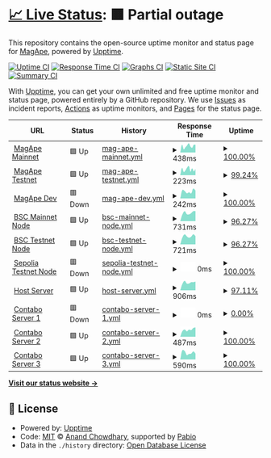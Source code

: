 # [📈 Live Status](https://magape-io.github.io/upptime): <!--live status--> **🟧 Partial outage**

This repository contains the open-source uptime monitor and status page for [MagApe](https://magape.io), powered by [Upptime](https://github.com/upptime/upptime).

[![Uptime CI](https://github.com/magape-io/upptime/workflows/Uptime%20CI/badge.svg)](https://github.com/magape-io/upptime/actions?query=workflow%3A%22Uptime+CI%22)
[![Response Time CI](https://github.com/magape-io/upptime/workflows/Response%20Time%20CI/badge.svg)](https://github.com/magape-io/upptime/actions?query=workflow%3A%22Response+Time+CI%22)
[![Graphs CI](https://github.com/magape-io/upptime/workflows/Graphs%20CI/badge.svg)](https://github.com/magape-io/upptime/actions?query=workflow%3A%22Graphs+CI%22)
[![Static Site CI](https://github.com/magape-io/upptime/workflows/Static%20Site%20CI/badge.svg)](https://github.com/magape-io/upptime/actions?query=workflow%3A%22Static+Site+CI%22)
[![Summary CI](https://github.com/magape-io/upptime/workflows/Summary%20CI/badge.svg)](https://github.com/magape-io/upptime/actions?query=workflow%3A%22Summary+CI%22)

With [Upptime](https://upptime.js.org), you can get your own unlimited and free uptime monitor and status page, powered entirely by a GitHub repository. We use [Issues](https://github.com/magape-io/upptime/issues) as incident reports, [Actions](https://github.com/magape-io/upptime/actions) as uptime monitors, and [Pages](https://magape-io.github.io/upptime) for the status page.

<!--start: status pages-->
<!-- This summary is generated by Upptime (https://github.com/upptime/upptime) -->
<!-- Do not edit this manually, your changes will be overwritten -->
<!-- prettier-ignore -->
| URL | Status | History | Response Time | Uptime |
| --- | ------ | ------- | ------------- | ------ |
| <img alt="" src="https://icons.duckduckgo.com/ip3/magape.io.ico" height="13"> [MagApe Mainnet](https://magape.io/) | 🟩 Up | [mag-ape-mainnet.yml](https://github.com/magape-io/upptime/commits/HEAD/history/mag-ape-mainnet.yml) | <details><summary><img alt="Response time graph" src="./graphs/mag-ape-mainnet/response-time-week.png" height="20"> 438ms</summary><br><a href="https://upptime.magape.io/history/mag-ape-mainnet"><img alt="Response time 425" src="https://img.shields.io/endpoint?url=https%3A%2F%2Fraw.githubusercontent.com%2Fmagape-io%2Fupptime%2FHEAD%2Fapi%2Fmag-ape-mainnet%2Fresponse-time.json"></a><br><a href="https://upptime.magape.io/history/mag-ape-mainnet"><img alt="24-hour response time 534" src="https://img.shields.io/endpoint?url=https%3A%2F%2Fraw.githubusercontent.com%2Fmagape-io%2Fupptime%2FHEAD%2Fapi%2Fmag-ape-mainnet%2Fresponse-time-day.json"></a><br><a href="https://upptime.magape.io/history/mag-ape-mainnet"><img alt="7-day response time 438" src="https://img.shields.io/endpoint?url=https%3A%2F%2Fraw.githubusercontent.com%2Fmagape-io%2Fupptime%2FHEAD%2Fapi%2Fmag-ape-mainnet%2Fresponse-time-week.json"></a><br><a href="https://upptime.magape.io/history/mag-ape-mainnet"><img alt="30-day response time 407" src="https://img.shields.io/endpoint?url=https%3A%2F%2Fraw.githubusercontent.com%2Fmagape-io%2Fupptime%2FHEAD%2Fapi%2Fmag-ape-mainnet%2Fresponse-time-month.json"></a><br><a href="https://upptime.magape.io/history/mag-ape-mainnet"><img alt="1-year response time 425" src="https://img.shields.io/endpoint?url=https%3A%2F%2Fraw.githubusercontent.com%2Fmagape-io%2Fupptime%2FHEAD%2Fapi%2Fmag-ape-mainnet%2Fresponse-time-year.json"></a></details> | <details><summary><a href="https://upptime.magape.io/history/mag-ape-mainnet">100.00%</a></summary><a href="https://upptime.magape.io/history/mag-ape-mainnet"><img alt="All-time uptime 100.00%" src="https://img.shields.io/endpoint?url=https%3A%2F%2Fraw.githubusercontent.com%2Fmagape-io%2Fupptime%2FHEAD%2Fapi%2Fmag-ape-mainnet%2Fuptime.json"></a><br><a href="https://upptime.magape.io/history/mag-ape-mainnet"><img alt="24-hour uptime 100.00%" src="https://img.shields.io/endpoint?url=https%3A%2F%2Fraw.githubusercontent.com%2Fmagape-io%2Fupptime%2FHEAD%2Fapi%2Fmag-ape-mainnet%2Fuptime-day.json"></a><br><a href="https://upptime.magape.io/history/mag-ape-mainnet"><img alt="7-day uptime 100.00%" src="https://img.shields.io/endpoint?url=https%3A%2F%2Fraw.githubusercontent.com%2Fmagape-io%2Fupptime%2FHEAD%2Fapi%2Fmag-ape-mainnet%2Fuptime-week.json"></a><br><a href="https://upptime.magape.io/history/mag-ape-mainnet"><img alt="30-day uptime 100.00%" src="https://img.shields.io/endpoint?url=https%3A%2F%2Fraw.githubusercontent.com%2Fmagape-io%2Fupptime%2FHEAD%2Fapi%2Fmag-ape-mainnet%2Fuptime-month.json"></a><br><a href="https://upptime.magape.io/history/mag-ape-mainnet"><img alt="1-year uptime 100.00%" src="https://img.shields.io/endpoint?url=https%3A%2F%2Fraw.githubusercontent.com%2Fmagape-io%2Fupptime%2FHEAD%2Fapi%2Fmag-ape-mainnet%2Fuptime-year.json"></a></details>
| <img alt="" src="https://icons.duckduckgo.com/ip3/testnet.magape.io.ico" height="13"> [MagApe Testnet](https://testnet.magape.io/) | 🟩 Up | [mag-ape-testnet.yml](https://github.com/magape-io/upptime/commits/HEAD/history/mag-ape-testnet.yml) | <details><summary><img alt="Response time graph" src="./graphs/mag-ape-testnet/response-time-week.png" height="20"> 223ms</summary><br><a href="https://upptime.magape.io/history/mag-ape-testnet"><img alt="Response time 220" src="https://img.shields.io/endpoint?url=https%3A%2F%2Fraw.githubusercontent.com%2Fmagape-io%2Fupptime%2FHEAD%2Fapi%2Fmag-ape-testnet%2Fresponse-time.json"></a><br><a href="https://upptime.magape.io/history/mag-ape-testnet"><img alt="24-hour response time 238" src="https://img.shields.io/endpoint?url=https%3A%2F%2Fraw.githubusercontent.com%2Fmagape-io%2Fupptime%2FHEAD%2Fapi%2Fmag-ape-testnet%2Fresponse-time-day.json"></a><br><a href="https://upptime.magape.io/history/mag-ape-testnet"><img alt="7-day response time 223" src="https://img.shields.io/endpoint?url=https%3A%2F%2Fraw.githubusercontent.com%2Fmagape-io%2Fupptime%2FHEAD%2Fapi%2Fmag-ape-testnet%2Fresponse-time-week.json"></a><br><a href="https://upptime.magape.io/history/mag-ape-testnet"><img alt="30-day response time 209" src="https://img.shields.io/endpoint?url=https%3A%2F%2Fraw.githubusercontent.com%2Fmagape-io%2Fupptime%2FHEAD%2Fapi%2Fmag-ape-testnet%2Fresponse-time-month.json"></a><br><a href="https://upptime.magape.io/history/mag-ape-testnet"><img alt="1-year response time 220" src="https://img.shields.io/endpoint?url=https%3A%2F%2Fraw.githubusercontent.com%2Fmagape-io%2Fupptime%2FHEAD%2Fapi%2Fmag-ape-testnet%2Fresponse-time-year.json"></a></details> | <details><summary><a href="https://upptime.magape.io/history/mag-ape-testnet">99.24%</a></summary><a href="https://upptime.magape.io/history/mag-ape-testnet"><img alt="All-time uptime 99.95%" src="https://img.shields.io/endpoint?url=https%3A%2F%2Fraw.githubusercontent.com%2Fmagape-io%2Fupptime%2FHEAD%2Fapi%2Fmag-ape-testnet%2Fuptime.json"></a><br><a href="https://upptime.magape.io/history/mag-ape-testnet"><img alt="24-hour uptime 100.00%" src="https://img.shields.io/endpoint?url=https%3A%2F%2Fraw.githubusercontent.com%2Fmagape-io%2Fupptime%2FHEAD%2Fapi%2Fmag-ape-testnet%2Fuptime-day.json"></a><br><a href="https://upptime.magape.io/history/mag-ape-testnet"><img alt="7-day uptime 99.24%" src="https://img.shields.io/endpoint?url=https%3A%2F%2Fraw.githubusercontent.com%2Fmagape-io%2Fupptime%2FHEAD%2Fapi%2Fmag-ape-testnet%2Fuptime-week.json"></a><br><a href="https://upptime.magape.io/history/mag-ape-testnet"><img alt="30-day uptime 99.83%" src="https://img.shields.io/endpoint?url=https%3A%2F%2Fraw.githubusercontent.com%2Fmagape-io%2Fupptime%2FHEAD%2Fapi%2Fmag-ape-testnet%2Fuptime-month.json"></a><br><a href="https://upptime.magape.io/history/mag-ape-testnet"><img alt="1-year uptime 99.95%" src="https://img.shields.io/endpoint?url=https%3A%2F%2Fraw.githubusercontent.com%2Fmagape-io%2Fupptime%2FHEAD%2Fapi%2Fmag-ape-testnet%2Fuptime-year.json"></a></details>
| <img alt="" src="https://icons.duckduckgo.com/ip3/dev.magape.io.ico" height="13"> [MagApe Dev](https://dev.magape.io/) | 🟥 Down | [mag-ape-dev.yml](https://github.com/magape-io/upptime/commits/HEAD/history/mag-ape-dev.yml) | <details><summary><img alt="Response time graph" src="./graphs/mag-ape-dev/response-time-week.png" height="20"> 242ms</summary><br><a href="https://upptime.magape.io/history/mag-ape-dev"><img alt="Response time 212" src="https://img.shields.io/endpoint?url=https%3A%2F%2Fraw.githubusercontent.com%2Fmagape-io%2Fupptime%2FHEAD%2Fapi%2Fmag-ape-dev%2Fresponse-time.json"></a><br><a href="https://upptime.magape.io/history/mag-ape-dev"><img alt="24-hour response time 269" src="https://img.shields.io/endpoint?url=https%3A%2F%2Fraw.githubusercontent.com%2Fmagape-io%2Fupptime%2FHEAD%2Fapi%2Fmag-ape-dev%2Fresponse-time-day.json"></a><br><a href="https://upptime.magape.io/history/mag-ape-dev"><img alt="7-day response time 242" src="https://img.shields.io/endpoint?url=https%3A%2F%2Fraw.githubusercontent.com%2Fmagape-io%2Fupptime%2FHEAD%2Fapi%2Fmag-ape-dev%2Fresponse-time-week.json"></a><br><a href="https://upptime.magape.io/history/mag-ape-dev"><img alt="30-day response time 175" src="https://img.shields.io/endpoint?url=https%3A%2F%2Fraw.githubusercontent.com%2Fmagape-io%2Fupptime%2FHEAD%2Fapi%2Fmag-ape-dev%2Fresponse-time-month.json"></a><br><a href="https://upptime.magape.io/history/mag-ape-dev"><img alt="1-year response time 212" src="https://img.shields.io/endpoint?url=https%3A%2F%2Fraw.githubusercontent.com%2Fmagape-io%2Fupptime%2FHEAD%2Fapi%2Fmag-ape-dev%2Fresponse-time-year.json"></a></details> | <details><summary><a href="https://upptime.magape.io/history/mag-ape-dev">100.00%</a></summary><a href="https://upptime.magape.io/history/mag-ape-dev"><img alt="All-time uptime 78.54%" src="https://img.shields.io/endpoint?url=https%3A%2F%2Fraw.githubusercontent.com%2Fmagape-io%2Fupptime%2FHEAD%2Fapi%2Fmag-ape-dev%2Fuptime.json"></a><br><a href="https://upptime.magape.io/history/mag-ape-dev"><img alt="24-hour uptime 100.00%" src="https://img.shields.io/endpoint?url=https%3A%2F%2Fraw.githubusercontent.com%2Fmagape-io%2Fupptime%2FHEAD%2Fapi%2Fmag-ape-dev%2Fuptime-day.json"></a><br><a href="https://upptime.magape.io/history/mag-ape-dev"><img alt="7-day uptime 100.00%" src="https://img.shields.io/endpoint?url=https%3A%2F%2Fraw.githubusercontent.com%2Fmagape-io%2Fupptime%2FHEAD%2Fapi%2Fmag-ape-dev%2Fuptime-week.json"></a><br><a href="https://upptime.magape.io/history/mag-ape-dev"><img alt="30-day uptime 100.00%" src="https://img.shields.io/endpoint?url=https%3A%2F%2Fraw.githubusercontent.com%2Fmagape-io%2Fupptime%2FHEAD%2Fapi%2Fmag-ape-dev%2Fuptime-month.json"></a><br><a href="https://upptime.magape.io/history/mag-ape-dev"><img alt="1-year uptime 78.54%" src="https://img.shields.io/endpoint?url=https%3A%2F%2Fraw.githubusercontent.com%2Fmagape-io%2Fupptime%2FHEAD%2Fapi%2Fmag-ape-dev%2Fuptime-year.json"></a></details>
| <img alt="" src="https://icons.duckduckgo.com/ip3/mainnet-api.magape.io.ico" height="13"> [BSC Mainnet Node](https://mainnet-api.magape.io/) | 🟩 Up | [bsc-mainnet-node.yml](https://github.com/magape-io/upptime/commits/HEAD/history/bsc-mainnet-node.yml) | <details><summary><img alt="Response time graph" src="./graphs/bsc-mainnet-node/response-time-week.png" height="20"> 731ms</summary><br><a href="https://upptime.magape.io/history/bsc-mainnet-node"><img alt="Response time 762" src="https://img.shields.io/endpoint?url=https%3A%2F%2Fraw.githubusercontent.com%2Fmagape-io%2Fupptime%2FHEAD%2Fapi%2Fbsc-mainnet-node%2Fresponse-time.json"></a><br><a href="https://upptime.magape.io/history/bsc-mainnet-node"><img alt="24-hour response time 882" src="https://img.shields.io/endpoint?url=https%3A%2F%2Fraw.githubusercontent.com%2Fmagape-io%2Fupptime%2FHEAD%2Fapi%2Fbsc-mainnet-node%2Fresponse-time-day.json"></a><br><a href="https://upptime.magape.io/history/bsc-mainnet-node"><img alt="7-day response time 731" src="https://img.shields.io/endpoint?url=https%3A%2F%2Fraw.githubusercontent.com%2Fmagape-io%2Fupptime%2FHEAD%2Fapi%2Fbsc-mainnet-node%2Fresponse-time-week.json"></a><br><a href="https://upptime.magape.io/history/bsc-mainnet-node"><img alt="30-day response time 779" src="https://img.shields.io/endpoint?url=https%3A%2F%2Fraw.githubusercontent.com%2Fmagape-io%2Fupptime%2FHEAD%2Fapi%2Fbsc-mainnet-node%2Fresponse-time-month.json"></a><br><a href="https://upptime.magape.io/history/bsc-mainnet-node"><img alt="1-year response time 762" src="https://img.shields.io/endpoint?url=https%3A%2F%2Fraw.githubusercontent.com%2Fmagape-io%2Fupptime%2FHEAD%2Fapi%2Fbsc-mainnet-node%2Fresponse-time-year.json"></a></details> | <details><summary><a href="https://upptime.magape.io/history/bsc-mainnet-node">96.27%</a></summary><a href="https://upptime.magape.io/history/bsc-mainnet-node"><img alt="All-time uptime 61.78%" src="https://img.shields.io/endpoint?url=https%3A%2F%2Fraw.githubusercontent.com%2Fmagape-io%2Fupptime%2FHEAD%2Fapi%2Fbsc-mainnet-node%2Fuptime.json"></a><br><a href="https://upptime.magape.io/history/bsc-mainnet-node"><img alt="24-hour uptime 100.00%" src="https://img.shields.io/endpoint?url=https%3A%2F%2Fraw.githubusercontent.com%2Fmagape-io%2Fupptime%2FHEAD%2Fapi%2Fbsc-mainnet-node%2Fuptime-day.json"></a><br><a href="https://upptime.magape.io/history/bsc-mainnet-node"><img alt="7-day uptime 96.27%" src="https://img.shields.io/endpoint?url=https%3A%2F%2Fraw.githubusercontent.com%2Fmagape-io%2Fupptime%2FHEAD%2Fapi%2Fbsc-mainnet-node%2Fuptime-week.json"></a><br><a href="https://upptime.magape.io/history/bsc-mainnet-node"><img alt="30-day uptime 96.87%" src="https://img.shields.io/endpoint?url=https%3A%2F%2Fraw.githubusercontent.com%2Fmagape-io%2Fupptime%2FHEAD%2Fapi%2Fbsc-mainnet-node%2Fuptime-month.json"></a><br><a href="https://upptime.magape.io/history/bsc-mainnet-node"><img alt="1-year uptime 61.78%" src="https://img.shields.io/endpoint?url=https%3A%2F%2Fraw.githubusercontent.com%2Fmagape-io%2Fupptime%2FHEAD%2Fapi%2Fbsc-mainnet-node%2Fuptime-year.json"></a></details>
| <img alt="" src="https://icons.duckduckgo.com/ip3/testnet-api.magape.io.ico" height="13"> [BSC Testnet Node](https://testnet-api.magape.io/) | 🟩 Up | [bsc-testnet-node.yml](https://github.com/magape-io/upptime/commits/HEAD/history/bsc-testnet-node.yml) | <details><summary><img alt="Response time graph" src="./graphs/bsc-testnet-node/response-time-week.png" height="20"> 721ms</summary><br><a href="https://upptime.magape.io/history/bsc-testnet-node"><img alt="Response time 763" src="https://img.shields.io/endpoint?url=https%3A%2F%2Fraw.githubusercontent.com%2Fmagape-io%2Fupptime%2FHEAD%2Fapi%2Fbsc-testnet-node%2Fresponse-time.json"></a><br><a href="https://upptime.magape.io/history/bsc-testnet-node"><img alt="24-hour response time 717" src="https://img.shields.io/endpoint?url=https%3A%2F%2Fraw.githubusercontent.com%2Fmagape-io%2Fupptime%2FHEAD%2Fapi%2Fbsc-testnet-node%2Fresponse-time-day.json"></a><br><a href="https://upptime.magape.io/history/bsc-testnet-node"><img alt="7-day response time 721" src="https://img.shields.io/endpoint?url=https%3A%2F%2Fraw.githubusercontent.com%2Fmagape-io%2Fupptime%2FHEAD%2Fapi%2Fbsc-testnet-node%2Fresponse-time-week.json"></a><br><a href="https://upptime.magape.io/history/bsc-testnet-node"><img alt="30-day response time 757" src="https://img.shields.io/endpoint?url=https%3A%2F%2Fraw.githubusercontent.com%2Fmagape-io%2Fupptime%2FHEAD%2Fapi%2Fbsc-testnet-node%2Fresponse-time-month.json"></a><br><a href="https://upptime.magape.io/history/bsc-testnet-node"><img alt="1-year response time 763" src="https://img.shields.io/endpoint?url=https%3A%2F%2Fraw.githubusercontent.com%2Fmagape-io%2Fupptime%2FHEAD%2Fapi%2Fbsc-testnet-node%2Fresponse-time-year.json"></a></details> | <details><summary><a href="https://upptime.magape.io/history/bsc-testnet-node">96.27%</a></summary><a href="https://upptime.magape.io/history/bsc-testnet-node"><img alt="All-time uptime 56.13%" src="https://img.shields.io/endpoint?url=https%3A%2F%2Fraw.githubusercontent.com%2Fmagape-io%2Fupptime%2FHEAD%2Fapi%2Fbsc-testnet-node%2Fuptime.json"></a><br><a href="https://upptime.magape.io/history/bsc-testnet-node"><img alt="24-hour uptime 100.00%" src="https://img.shields.io/endpoint?url=https%3A%2F%2Fraw.githubusercontent.com%2Fmagape-io%2Fupptime%2FHEAD%2Fapi%2Fbsc-testnet-node%2Fuptime-day.json"></a><br><a href="https://upptime.magape.io/history/bsc-testnet-node"><img alt="7-day uptime 96.27%" src="https://img.shields.io/endpoint?url=https%3A%2F%2Fraw.githubusercontent.com%2Fmagape-io%2Fupptime%2FHEAD%2Fapi%2Fbsc-testnet-node%2Fuptime-week.json"></a><br><a href="https://upptime.magape.io/history/bsc-testnet-node"><img alt="30-day uptime 96.87%" src="https://img.shields.io/endpoint?url=https%3A%2F%2Fraw.githubusercontent.com%2Fmagape-io%2Fupptime%2FHEAD%2Fapi%2Fbsc-testnet-node%2Fuptime-month.json"></a><br><a href="https://upptime.magape.io/history/bsc-testnet-node"><img alt="1-year uptime 56.13%" src="https://img.shields.io/endpoint?url=https%3A%2F%2Fraw.githubusercontent.com%2Fmagape-io%2Fupptime%2FHEAD%2Fapi%2Fbsc-testnet-node%2Fuptime-year.json"></a></details>
| <img alt="" src="https://icons.duckduckgo.com/ip3/sepolia-api.magape.io.ico" height="13"> [Sepolia Testnet Node](https://sepolia-api.magape.io/) | 🟥 Down | [sepolia-testnet-node.yml](https://github.com/magape-io/upptime/commits/HEAD/history/sepolia-testnet-node.yml) | <details><summary><img alt="Response time graph" src="./graphs/sepolia-testnet-node/response-time-week.png" height="20"> 0ms</summary><br><a href="https://upptime.magape.io/history/sepolia-testnet-node"><img alt="Response time 750" src="https://img.shields.io/endpoint?url=https%3A%2F%2Fraw.githubusercontent.com%2Fmagape-io%2Fupptime%2FHEAD%2Fapi%2Fsepolia-testnet-node%2Fresponse-time.json"></a><br><a href="https://upptime.magape.io/history/sepolia-testnet-node"><img alt="24-hour response time 0" src="https://img.shields.io/endpoint?url=https%3A%2F%2Fraw.githubusercontent.com%2Fmagape-io%2Fupptime%2FHEAD%2Fapi%2Fsepolia-testnet-node%2Fresponse-time-day.json"></a><br><a href="https://upptime.magape.io/history/sepolia-testnet-node"><img alt="7-day response time 0" src="https://img.shields.io/endpoint?url=https%3A%2F%2Fraw.githubusercontent.com%2Fmagape-io%2Fupptime%2FHEAD%2Fapi%2Fsepolia-testnet-node%2Fresponse-time-week.json"></a><br><a href="https://upptime.magape.io/history/sepolia-testnet-node"><img alt="30-day response time 758" src="https://img.shields.io/endpoint?url=https%3A%2F%2Fraw.githubusercontent.com%2Fmagape-io%2Fupptime%2FHEAD%2Fapi%2Fsepolia-testnet-node%2Fresponse-time-month.json"></a><br><a href="https://upptime.magape.io/history/sepolia-testnet-node"><img alt="1-year response time 750" src="https://img.shields.io/endpoint?url=https%3A%2F%2Fraw.githubusercontent.com%2Fmagape-io%2Fupptime%2FHEAD%2Fapi%2Fsepolia-testnet-node%2Fresponse-time-year.json"></a></details> | <details><summary><a href="https://upptime.magape.io/history/sepolia-testnet-node">100.00%</a></summary><a href="https://upptime.magape.io/history/sepolia-testnet-node"><img alt="All-time uptime 33.09%" src="https://img.shields.io/endpoint?url=https%3A%2F%2Fraw.githubusercontent.com%2Fmagape-io%2Fupptime%2FHEAD%2Fapi%2Fsepolia-testnet-node%2Fuptime.json"></a><br><a href="https://upptime.magape.io/history/sepolia-testnet-node"><img alt="24-hour uptime 100.00%" src="https://img.shields.io/endpoint?url=https%3A%2F%2Fraw.githubusercontent.com%2Fmagape-io%2Fupptime%2FHEAD%2Fapi%2Fsepolia-testnet-node%2Fuptime-day.json"></a><br><a href="https://upptime.magape.io/history/sepolia-testnet-node"><img alt="7-day uptime 100.00%" src="https://img.shields.io/endpoint?url=https%3A%2F%2Fraw.githubusercontent.com%2Fmagape-io%2Fupptime%2FHEAD%2Fapi%2Fsepolia-testnet-node%2Fuptime-week.json"></a><br><a href="https://upptime.magape.io/history/sepolia-testnet-node"><img alt="30-day uptime 100.00%" src="https://img.shields.io/endpoint?url=https%3A%2F%2Fraw.githubusercontent.com%2Fmagape-io%2Fupptime%2FHEAD%2Fapi%2Fsepolia-testnet-node%2Fuptime-month.json"></a><br><a href="https://upptime.magape.io/history/sepolia-testnet-node"><img alt="1-year uptime 33.09%" src="https://img.shields.io/endpoint?url=https%3A%2F%2Fraw.githubusercontent.com%2Fmagape-io%2Fupptime%2FHEAD%2Fapi%2Fsepolia-testnet-node%2Fuptime-year.json"></a></details>
| <img alt="" src="https://icons.duckduckgo.com/ip3/jumper.magape.io.ico" height="13"> [Host Server](https://jumper.magape.io) | 🟩 Up | [host-server.yml](https://github.com/magape-io/upptime/commits/HEAD/history/host-server.yml) | <details><summary><img alt="Response time graph" src="./graphs/host-server/response-time-week.png" height="20"> 906ms</summary><br><a href="https://upptime.magape.io/history/host-server"><img alt="Response time 1056" src="https://img.shields.io/endpoint?url=https%3A%2F%2Fraw.githubusercontent.com%2Fmagape-io%2Fupptime%2FHEAD%2Fapi%2Fhost-server%2Fresponse-time.json"></a><br><a href="https://upptime.magape.io/history/host-server"><img alt="24-hour response time 1013" src="https://img.shields.io/endpoint?url=https%3A%2F%2Fraw.githubusercontent.com%2Fmagape-io%2Fupptime%2FHEAD%2Fapi%2Fhost-server%2Fresponse-time-day.json"></a><br><a href="https://upptime.magape.io/history/host-server"><img alt="7-day response time 906" src="https://img.shields.io/endpoint?url=https%3A%2F%2Fraw.githubusercontent.com%2Fmagape-io%2Fupptime%2FHEAD%2Fapi%2Fhost-server%2Fresponse-time-week.json"></a><br><a href="https://upptime.magape.io/history/host-server"><img alt="30-day response time 932" src="https://img.shields.io/endpoint?url=https%3A%2F%2Fraw.githubusercontent.com%2Fmagape-io%2Fupptime%2FHEAD%2Fapi%2Fhost-server%2Fresponse-time-month.json"></a><br><a href="https://upptime.magape.io/history/host-server"><img alt="1-year response time 1056" src="https://img.shields.io/endpoint?url=https%3A%2F%2Fraw.githubusercontent.com%2Fmagape-io%2Fupptime%2FHEAD%2Fapi%2Fhost-server%2Fresponse-time-year.json"></a></details> | <details><summary><a href="https://upptime.magape.io/history/host-server">97.11%</a></summary><a href="https://upptime.magape.io/history/host-server"><img alt="All-time uptime 91.52%" src="https://img.shields.io/endpoint?url=https%3A%2F%2Fraw.githubusercontent.com%2Fmagape-io%2Fupptime%2FHEAD%2Fapi%2Fhost-server%2Fuptime.json"></a><br><a href="https://upptime.magape.io/history/host-server"><img alt="24-hour uptime 100.00%" src="https://img.shields.io/endpoint?url=https%3A%2F%2Fraw.githubusercontent.com%2Fmagape-io%2Fupptime%2FHEAD%2Fapi%2Fhost-server%2Fuptime-day.json"></a><br><a href="https://upptime.magape.io/history/host-server"><img alt="7-day uptime 97.11%" src="https://img.shields.io/endpoint?url=https%3A%2F%2Fraw.githubusercontent.com%2Fmagape-io%2Fupptime%2FHEAD%2Fapi%2Fhost-server%2Fuptime-week.json"></a><br><a href="https://upptime.magape.io/history/host-server"><img alt="30-day uptime 97.01%" src="https://img.shields.io/endpoint?url=https%3A%2F%2Fraw.githubusercontent.com%2Fmagape-io%2Fupptime%2FHEAD%2Fapi%2Fhost-server%2Fuptime-month.json"></a><br><a href="https://upptime.magape.io/history/host-server"><img alt="1-year uptime 91.52%" src="https://img.shields.io/endpoint?url=https%3A%2F%2Fraw.githubusercontent.com%2Fmagape-io%2Fupptime%2FHEAD%2Fapi%2Fhost-server%2Fuptime-year.json"></a></details>
| <img alt="" src="https://icons.duckduckgo.com/ip3/c1.magape.io.ico" height="13"> [Contabo Server 1](http://c1.magape.io/) | 🟥 Down | [contabo-server-1.yml](https://github.com/magape-io/upptime/commits/HEAD/history/contabo-server-1.yml) | <details><summary><img alt="Response time graph" src="./graphs/contabo-server-1/response-time-week.png" height="20"> 0ms</summary><br><a href="https://upptime.magape.io/history/contabo-server-1"><img alt="Response time 502" src="https://img.shields.io/endpoint?url=https%3A%2F%2Fraw.githubusercontent.com%2Fmagape-io%2Fupptime%2FHEAD%2Fapi%2Fcontabo-server-1%2Fresponse-time.json"></a><br><a href="https://upptime.magape.io/history/contabo-server-1"><img alt="24-hour response time 0" src="https://img.shields.io/endpoint?url=https%3A%2F%2Fraw.githubusercontent.com%2Fmagape-io%2Fupptime%2FHEAD%2Fapi%2Fcontabo-server-1%2Fresponse-time-day.json"></a><br><a href="https://upptime.magape.io/history/contabo-server-1"><img alt="7-day response time 0" src="https://img.shields.io/endpoint?url=https%3A%2F%2Fraw.githubusercontent.com%2Fmagape-io%2Fupptime%2FHEAD%2Fapi%2Fcontabo-server-1%2Fresponse-time-week.json"></a><br><a href="https://upptime.magape.io/history/contabo-server-1"><img alt="30-day response time 503" src="https://img.shields.io/endpoint?url=https%3A%2F%2Fraw.githubusercontent.com%2Fmagape-io%2Fupptime%2FHEAD%2Fapi%2Fcontabo-server-1%2Fresponse-time-month.json"></a><br><a href="https://upptime.magape.io/history/contabo-server-1"><img alt="1-year response time 502" src="https://img.shields.io/endpoint?url=https%3A%2F%2Fraw.githubusercontent.com%2Fmagape-io%2Fupptime%2FHEAD%2Fapi%2Fcontabo-server-1%2Fresponse-time-year.json"></a></details> | <details><summary><a href="https://upptime.magape.io/history/contabo-server-1">0.00%</a></summary><a href="https://upptime.magape.io/history/contabo-server-1"><img alt="All-time uptime 33.62%" src="https://img.shields.io/endpoint?url=https%3A%2F%2Fraw.githubusercontent.com%2Fmagape-io%2Fupptime%2FHEAD%2Fapi%2Fcontabo-server-1%2Fuptime.json"></a><br><a href="https://upptime.magape.io/history/contabo-server-1"><img alt="24-hour uptime 0.00%" src="https://img.shields.io/endpoint?url=https%3A%2F%2Fraw.githubusercontent.com%2Fmagape-io%2Fupptime%2FHEAD%2Fapi%2Fcontabo-server-1%2Fuptime-day.json"></a><br><a href="https://upptime.magape.io/history/contabo-server-1"><img alt="7-day uptime 0.00%" src="https://img.shields.io/endpoint?url=https%3A%2F%2Fraw.githubusercontent.com%2Fmagape-io%2Fupptime%2FHEAD%2Fapi%2Fcontabo-server-1%2Fuptime-week.json"></a><br><a href="https://upptime.magape.io/history/contabo-server-1"><img alt="30-day uptime 60.72%" src="https://img.shields.io/endpoint?url=https%3A%2F%2Fraw.githubusercontent.com%2Fmagape-io%2Fupptime%2FHEAD%2Fapi%2Fcontabo-server-1%2Fuptime-month.json"></a><br><a href="https://upptime.magape.io/history/contabo-server-1"><img alt="1-year uptime 33.62%" src="https://img.shields.io/endpoint?url=https%3A%2F%2Fraw.githubusercontent.com%2Fmagape-io%2Fupptime%2FHEAD%2Fapi%2Fcontabo-server-1%2Fuptime-year.json"></a></details>
| <img alt="" src="https://icons.duckduckgo.com/ip3/c2.magape.io.ico" height="13"> [Contabo Server 2](http://c2.magape.io/) | 🟩 Up | [contabo-server-2.yml](https://github.com/magape-io/upptime/commits/HEAD/history/contabo-server-2.yml) | <details><summary><img alt="Response time graph" src="./graphs/contabo-server-2/response-time-week.png" height="20"> 487ms</summary><br><a href="https://upptime.magape.io/history/contabo-server-2"><img alt="Response time 519" src="https://img.shields.io/endpoint?url=https%3A%2F%2Fraw.githubusercontent.com%2Fmagape-io%2Fupptime%2FHEAD%2Fapi%2Fcontabo-server-2%2Fresponse-time.json"></a><br><a href="https://upptime.magape.io/history/contabo-server-2"><img alt="24-hour response time 641" src="https://img.shields.io/endpoint?url=https%3A%2F%2Fraw.githubusercontent.com%2Fmagape-io%2Fupptime%2FHEAD%2Fapi%2Fcontabo-server-2%2Fresponse-time-day.json"></a><br><a href="https://upptime.magape.io/history/contabo-server-2"><img alt="7-day response time 487" src="https://img.shields.io/endpoint?url=https%3A%2F%2Fraw.githubusercontent.com%2Fmagape-io%2Fupptime%2FHEAD%2Fapi%2Fcontabo-server-2%2Fresponse-time-week.json"></a><br><a href="https://upptime.magape.io/history/contabo-server-2"><img alt="30-day response time 513" src="https://img.shields.io/endpoint?url=https%3A%2F%2Fraw.githubusercontent.com%2Fmagape-io%2Fupptime%2FHEAD%2Fapi%2Fcontabo-server-2%2Fresponse-time-month.json"></a><br><a href="https://upptime.magape.io/history/contabo-server-2"><img alt="1-year response time 519" src="https://img.shields.io/endpoint?url=https%3A%2F%2Fraw.githubusercontent.com%2Fmagape-io%2Fupptime%2FHEAD%2Fapi%2Fcontabo-server-2%2Fresponse-time-year.json"></a></details> | <details><summary><a href="https://upptime.magape.io/history/contabo-server-2">100.00%</a></summary><a href="https://upptime.magape.io/history/contabo-server-2"><img alt="All-time uptime 37.55%" src="https://img.shields.io/endpoint?url=https%3A%2F%2Fraw.githubusercontent.com%2Fmagape-io%2Fupptime%2FHEAD%2Fapi%2Fcontabo-server-2%2Fuptime.json"></a><br><a href="https://upptime.magape.io/history/contabo-server-2"><img alt="24-hour uptime 100.00%" src="https://img.shields.io/endpoint?url=https%3A%2F%2Fraw.githubusercontent.com%2Fmagape-io%2Fupptime%2FHEAD%2Fapi%2Fcontabo-server-2%2Fuptime-day.json"></a><br><a href="https://upptime.magape.io/history/contabo-server-2"><img alt="7-day uptime 100.00%" src="https://img.shields.io/endpoint?url=https%3A%2F%2Fraw.githubusercontent.com%2Fmagape-io%2Fupptime%2FHEAD%2Fapi%2Fcontabo-server-2%2Fuptime-week.json"></a><br><a href="https://upptime.magape.io/history/contabo-server-2"><img alt="30-day uptime 100.00%" src="https://img.shields.io/endpoint?url=https%3A%2F%2Fraw.githubusercontent.com%2Fmagape-io%2Fupptime%2FHEAD%2Fapi%2Fcontabo-server-2%2Fuptime-month.json"></a><br><a href="https://upptime.magape.io/history/contabo-server-2"><img alt="1-year uptime 37.55%" src="https://img.shields.io/endpoint?url=https%3A%2F%2Fraw.githubusercontent.com%2Fmagape-io%2Fupptime%2FHEAD%2Fapi%2Fcontabo-server-2%2Fuptime-year.json"></a></details>
| <img alt="" src="https://icons.duckduckgo.com/ip3/api.magape.io.ico" height="13"> [Contabo Server 3](http://api.magape.io/) | 🟩 Up | [contabo-server-3.yml](https://github.com/magape-io/upptime/commits/HEAD/history/contabo-server-3.yml) | <details><summary><img alt="Response time graph" src="./graphs/contabo-server-3/response-time-week.png" height="20"> 590ms</summary><br><a href="https://upptime.magape.io/history/contabo-server-3"><img alt="Response time 517" src="https://img.shields.io/endpoint?url=https%3A%2F%2Fraw.githubusercontent.com%2Fmagape-io%2Fupptime%2FHEAD%2Fapi%2Fcontabo-server-3%2Fresponse-time.json"></a><br><a href="https://upptime.magape.io/history/contabo-server-3"><img alt="24-hour response time 509" src="https://img.shields.io/endpoint?url=https%3A%2F%2Fraw.githubusercontent.com%2Fmagape-io%2Fupptime%2FHEAD%2Fapi%2Fcontabo-server-3%2Fresponse-time-day.json"></a><br><a href="https://upptime.magape.io/history/contabo-server-3"><img alt="7-day response time 590" src="https://img.shields.io/endpoint?url=https%3A%2F%2Fraw.githubusercontent.com%2Fmagape-io%2Fupptime%2FHEAD%2Fapi%2Fcontabo-server-3%2Fresponse-time-week.json"></a><br><a href="https://upptime.magape.io/history/contabo-server-3"><img alt="30-day response time 554" src="https://img.shields.io/endpoint?url=https%3A%2F%2Fraw.githubusercontent.com%2Fmagape-io%2Fupptime%2FHEAD%2Fapi%2Fcontabo-server-3%2Fresponse-time-month.json"></a><br><a href="https://upptime.magape.io/history/contabo-server-3"><img alt="1-year response time 517" src="https://img.shields.io/endpoint?url=https%3A%2F%2Fraw.githubusercontent.com%2Fmagape-io%2Fupptime%2FHEAD%2Fapi%2Fcontabo-server-3%2Fresponse-time-year.json"></a></details> | <details><summary><a href="https://upptime.magape.io/history/contabo-server-3">100.00%</a></summary><a href="https://upptime.magape.io/history/contabo-server-3"><img alt="All-time uptime 98.68%" src="https://img.shields.io/endpoint?url=https%3A%2F%2Fraw.githubusercontent.com%2Fmagape-io%2Fupptime%2FHEAD%2Fapi%2Fcontabo-server-3%2Fuptime.json"></a><br><a href="https://upptime.magape.io/history/contabo-server-3"><img alt="24-hour uptime 100.00%" src="https://img.shields.io/endpoint?url=https%3A%2F%2Fraw.githubusercontent.com%2Fmagape-io%2Fupptime%2FHEAD%2Fapi%2Fcontabo-server-3%2Fuptime-day.json"></a><br><a href="https://upptime.magape.io/history/contabo-server-3"><img alt="7-day uptime 100.00%" src="https://img.shields.io/endpoint?url=https%3A%2F%2Fraw.githubusercontent.com%2Fmagape-io%2Fupptime%2FHEAD%2Fapi%2Fcontabo-server-3%2Fuptime-week.json"></a><br><a href="https://upptime.magape.io/history/contabo-server-3"><img alt="30-day uptime 100.00%" src="https://img.shields.io/endpoint?url=https%3A%2F%2Fraw.githubusercontent.com%2Fmagape-io%2Fupptime%2FHEAD%2Fapi%2Fcontabo-server-3%2Fuptime-month.json"></a><br><a href="https://upptime.magape.io/history/contabo-server-3"><img alt="1-year uptime 98.68%" src="https://img.shields.io/endpoint?url=https%3A%2F%2Fraw.githubusercontent.com%2Fmagape-io%2Fupptime%2FHEAD%2Fapi%2Fcontabo-server-3%2Fuptime-year.json"></a></details>

<!--end: status pages-->

[**Visit our status website →**](https://magape-io.github.io/upptime)

## 📄 License

- Powered by: [Upptime](https://github.com/upptime/upptime)
- Code: [MIT](./LICENSE) © [Anand Chowdhary](https://anandchowdhary.com), supported by [Pabio](https://pabio.com)
- Data in the `./history` directory: [Open Database License](https://opendatacommons.org/licenses/odbl/1-0/)
